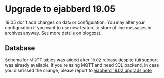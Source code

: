# Upgrade to ejabberd 19.05

19.05 don't add changes on data or configuration.
You may alter your configuration if you want to use new feature
to store offline messages in archives anyway. See more details
on blogpost.

## Database

Schema for MQTT tables was added after 19.02 release despite full support
was already available. If you're using MQTT and need SQL backend, in case you
dismissed the change, please report to [ejabberd 19.02 upgrade note](from_18.12_to_19.02.md)
